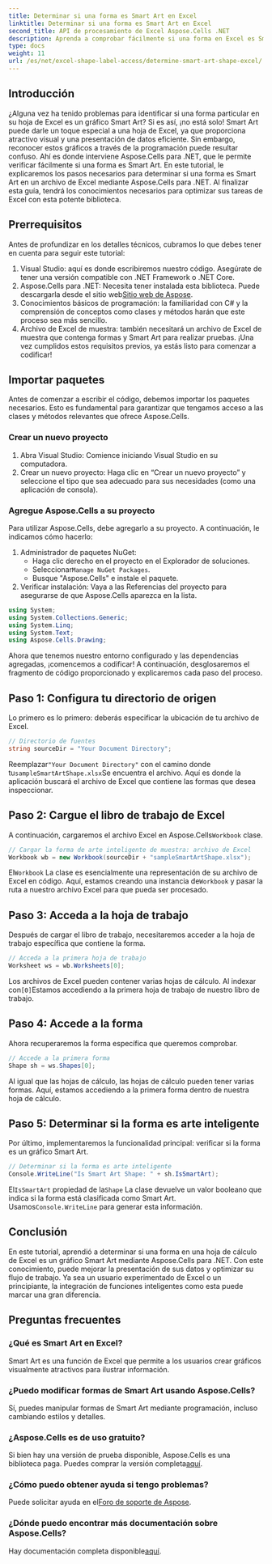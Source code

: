 ```yaml
---
title: Determinar si una forma es Smart Art en Excel
linktitle: Determinar si una forma es Smart Art en Excel
second_title: API de procesamiento de Excel Aspose.Cells .NET
description: Aprenda a comprobar fácilmente si una forma en Excel es Smart Art usando Aspose.Cells para .NET con esta guía paso a paso. Perfecta para automatizar tareas de Excel.
type: docs
weight: 11
url: /es/net/excel-shape-label-access/determine-smart-art-shape-excel/
---
```

## Introducción
¿Alguna vez ha tenido problemas para identificar si una forma particular en su hoja de Excel es un gráfico Smart Art? Si es así, ¡no está solo! Smart Art puede darle un toque especial a una hoja de Excel, ya que proporciona atractivo visual y una presentación de datos eficiente. Sin embargo, reconocer estos gráficos a través de la programación puede resultar confuso. Ahí es donde interviene Aspose.Cells para .NET, que le permite verificar fácilmente si una forma es Smart Art. 
En este tutorial, le explicaremos los pasos necesarios para determinar si una forma es Smart Art en un archivo de Excel mediante Aspose.Cells para .NET. Al finalizar esta guía, tendrá los conocimientos necesarios para optimizar sus tareas de Excel con esta potente biblioteca.
## Prerrequisitos
Antes de profundizar en los detalles técnicos, cubramos lo que debes tener en cuenta para seguir este tutorial:
1. Visual Studio: aquí es donde escribiremos nuestro código. Asegúrate de tener una versión compatible con .NET Framework o .NET Core.
2.  Aspose.Cells para .NET: Necesita tener instalada esta biblioteca. Puede descargarla desde el sitio web[Sitio web de Aspose](https://releases.aspose.com/cells/net/).
3. Conocimientos básicos de programación: la familiaridad con C# y la comprensión de conceptos como clases y métodos harán que este proceso sea más sencillo.
4. Archivo de Excel de muestra: también necesitará un archivo de Excel de muestra que contenga formas y Smart Art para realizar pruebas.
¡Una vez cumplidos estos requisitos previos, ya estás listo para comenzar a codificar!
## Importar paquetes
Antes de comenzar a escribir el código, debemos importar los paquetes necesarios. Esto es fundamental para garantizar que tengamos acceso a las clases y métodos relevantes que ofrece Aspose.Cells.
### Crear un nuevo proyecto
1. Abra Visual Studio:
   Comience iniciando Visual Studio en su computadora.
2. Crear un nuevo proyecto:
   Haga clic en “Crear un nuevo proyecto” y seleccione el tipo que sea adecuado para sus necesidades (como una aplicación de consola).
### Agregue Aspose.Cells a su proyecto
Para utilizar Aspose.Cells, debe agregarlo a su proyecto. A continuación, le indicamos cómo hacerlo:
1. Administrador de paquetes NuGet:
   - Haga clic derecho en el proyecto en el Explorador de soluciones.
   -  Seleccionar`Manage NuGet Packages`.
   - Busque "Aspose.Cells" e instale el paquete.
2. Verificar instalación:
   Vaya a las Referencias del proyecto para asegurarse de que Aspose.Cells aparezca en la lista. 
```csharp
using System;
using System.Collections.Generic;
using System.Linq;
using System.Text;
using Aspose.Cells.Drawing;
```
Ahora que tenemos nuestro entorno configurado y las dependencias agregadas, ¡comencemos a codificar! A continuación, desglosaremos el fragmento de código proporcionado y explicaremos cada paso del proceso.
## Paso 1: Configura tu directorio de origen
Lo primero es lo primero: deberás especificar la ubicación de tu archivo de Excel.
```csharp
// Directorio de fuentes
string sourceDir = "Your Document Directory";
```
 Reemplazar`"Your Document Directory"` con el camino donde tu`sampleSmartArtShape.xlsx`Se encuentra el archivo. Aquí es donde la aplicación buscará el archivo de Excel que contiene las formas que desea inspeccionar.
## Paso 2: Cargue el libro de trabajo de Excel
 A continuación, cargaremos el archivo Excel en Aspose.Cells`Workbook` clase.
```csharp
// Cargar la forma de arte inteligente de muestra: archivo de Excel
Workbook wb = new Workbook(sourceDir + "sampleSmartArtShape.xlsx");
```
 El`Workbook` La clase es esencialmente una representación de su archivo de Excel en código. Aquí, estamos creando una instancia de`Workbook` y pasar la ruta a nuestro archivo Excel para que pueda ser procesado.
## Paso 3: Acceda a la hoja de trabajo
Después de cargar el libro de trabajo, necesitaremos acceder a la hoja de trabajo específica que contiene la forma.
```csharp
// Acceda a la primera hoja de trabajo
Worksheet ws = wb.Worksheets[0];
```
 Los archivos de Excel pueden contener varias hojas de cálculo. Al indexar con`[0]`Estamos accediendo a la primera hoja de trabajo de nuestro libro de trabajo. 
## Paso 4: Accede a la forma
Ahora recuperaremos la forma específica que queremos comprobar.
```csharp
// Accede a la primera forma
Shape sh = ws.Shapes[0];
```
Al igual que las hojas de cálculo, las hojas de cálculo pueden tener varias formas. Aquí, estamos accediendo a la primera forma dentro de nuestra hoja de cálculo. 
## Paso 5: Determinar si la forma es arte inteligente
Por último, implementaremos la funcionalidad principal: verificar si la forma es un gráfico Smart Art.
```csharp
// Determinar si la forma es arte inteligente
Console.WriteLine("Is Smart Art Shape: " + sh.IsSmartArt);
```
 El`IsSmartArt` propiedad de la`Shape` La clase devuelve un valor booleano que indica si la forma está clasificada como Smart Art. Usamos`Console.WriteLine` para generar esta información. 
## Conclusión
En este tutorial, aprendió a determinar si una forma en una hoja de cálculo de Excel es un gráfico Smart Art mediante Aspose.Cells para .NET. Con este conocimiento, puede mejorar la presentación de sus datos y optimizar su flujo de trabajo. Ya sea un usuario experimentado de Excel o un principiante, la integración de funciones inteligentes como esta puede marcar una gran diferencia. 
## Preguntas frecuentes
### ¿Qué es Smart Art en Excel?
Smart Art es una función de Excel que permite a los usuarios crear gráficos visualmente atractivos para ilustrar información.
### ¿Puedo modificar formas de Smart Art usando Aspose.Cells?
Sí, puedes manipular formas de Smart Art mediante programación, incluso cambiando estilos y detalles.
### ¿Aspose.Cells es de uso gratuito?
Si bien hay una versión de prueba disponible, Aspose.Cells es una biblioteca paga. Puedes comprar la versión completa[aquí](https://purchase.aspose.com/buy).
### ¿Cómo puedo obtener ayuda si tengo problemas?
 Puede solicitar ayuda en el[Foro de soporte de Aspose](https://forum.aspose.com/c/cells/9).
### ¿Dónde puedo encontrar más documentación sobre Aspose.Cells?
 Hay documentación completa disponible[aquí](https://reference.aspose.com/cells/net/).